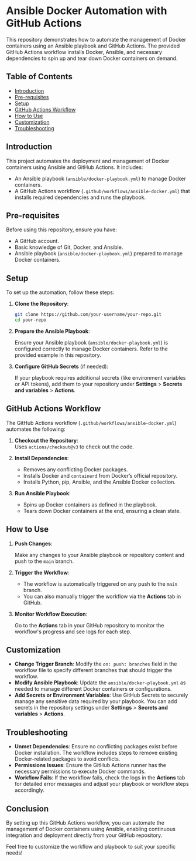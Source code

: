 # Ansible Docker Automation with GitHub Actions

This repository demonstrates how to automate the management of Docker containers using an Ansible playbook and GitHub Actions. The provided GitHub Actions workflow installs Docker, Ansible, and necessary dependencies to spin up and tear down Docker containers on demand.

## Table of Contents

- [Introduction](#introduction)
- [Pre-requisites](#pre-requisites)
- [Setup](#setup)
- [GitHub Actions Workflow](#github-actions-workflow)
- [How to Use](#how-to-use)
- [Customization](#customization)
- [Troubleshooting](#troubleshooting)

## Introduction

This project automates the deployment and management of Docker containers using Ansible and GitHub Actions. It includes:

- An Ansible playbook (`ansible/docker-playbook.yml`) to manage Docker containers.
- A GitHub Actions workflow (`.github/workflows/ansible-docker.yml`) that installs required dependencies and runs the playbook.

## Pre-requisites

Before using this repository, ensure you have:

- A GitHub account.
- Basic knowledge of Git, Docker, and Ansible.
- Ansible playbook (`ansible/docker-playbook.yml`) prepared to manage Docker containers.

## Setup

To set up the automation, follow these steps:

1. **Clone the Repository**:

   ```bash
   git clone https://github.com/your-username/your-repo.git
   cd your-repo
2. **Prepare the Ansible Playbook**:

   Ensure your Ansible playbook (`ansible/docker-playbook.yml`) is configured correctly to manage Docker containers. Refer to the provided example in this repository.

3. **Configure GitHub Secrets** (if needed):

   If your playbook requires additional secrets (like environment variables or API tokens), add them to your repository under **Settings** > **Secrets and variables** > **Actions**.

## GitHub Actions Workflow

The GitHub Actions workflow (`.github/workflows/ansible-docker.yml`) automates the following:

1. **Checkout the Repository**:  
   Uses `actions/checkout@v3` to check out the code.

2. **Install Dependencies**:
   - Removes any conflicting Docker packages.
   - Installs Docker and `containerd` from Docker’s official repository.
   - Installs Python, pip, Ansible, and the Ansible Docker collection.

3. **Run Ansible Playbook**:
   - Spins up Docker containers as defined in the playbook.
   - Tears down Docker containers at the end, ensuring a clean state.

## How to Use

1. **Push Changes**:  

   Make any changes to your Ansible playbook or repository content and push to the `main` branch.
   
2. **Trigger the Workflow**:

   - The workflow is automatically triggered on any push to the `main` branch.
   - You can also manually trigger the workflow via the **Actions** tab in GitHub.

3. **Monitor Workflow Execution**:

   Go to the **Actions** tab in your GitHub repository to monitor the workflow's progress and see logs for each step.

## Customization

- **Change Trigger Branch**: Modify the `on: push: branches` field in the workflow file to specify different branches that should trigger the workflow.
- **Modify Ansible Playbook**: Update the `ansible/docker-playbook.yml` as needed to manage different Docker containers or configurations.
- **Add Secrets or Environment Variables**: Use GitHub Secrets to securely manage any sensitive data required by your playbook. You can add secrets in the repository settings under **Settings** > **Secrets and variables** > **Actions**.

## Troubleshooting

- **Unmet Dependencies**: Ensure no conflicting packages exist before Docker installation. The workflow includes steps to remove existing Docker-related packages to avoid conflicts.
- **Permissions Issues**: Ensure the GitHub Actions runner has the necessary permissions to execute Docker commands.
- **Workflow Fails**: If the workflow fails, check the logs in the **Actions** tab for detailed error messages and adjust your playbook or workflow steps accordingly.

## Conclusion

By setting up this GitHub Actions workflow, you can automate the management of Docker containers using Ansible, enabling continuous integration and deployment directly from your GitHub repository.

Feel free to customize the workflow and playbook to suit your specific needs!
